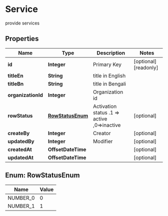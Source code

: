 

# Service

provide services
## Properties

Name | Type | Description | Notes
------------ | ------------- | ------------- | -------------
**id** | **Integer** | Primary Key |  [optional] [readonly]
**titleEn** | **String** | title in English | 
**titleBn** | **String** |  title in Bengali | 
**organizationId** | **Integer** | Organization id | 
**rowStatus** | [**RowStatusEnum**](#RowStatusEnum) | Activation status .1 &#x3D;&gt; active ,0&#x3D;&gt;inactive |  [optional]
**createBy** | **Integer** | Creator |  [optional]
**updatedBy** | **Integer** | Modifier |  [optional]
**createdAt** | **OffsetDateTime** |  |  [optional]
**updatedAt** | **OffsetDateTime** |  |  [optional]



## Enum: RowStatusEnum

Name | Value
---- | -----
NUMBER_0 | 0
NUMBER_1 | 1



